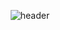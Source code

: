 <div align="center">  
  
![header](https://capsule-render.vercel.app/api?type=waving&text=Byeongjun%20Lee&animation=fadeIn&fontColor=eee&height=200&color=1abc9c)

</div>
